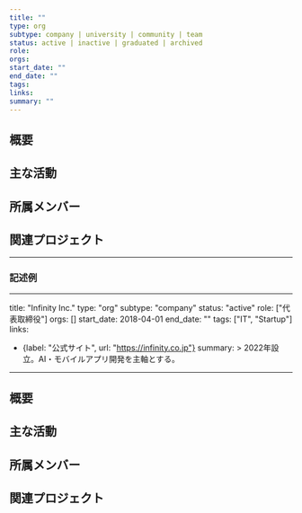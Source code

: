 ```yaml
---
title: ""
type: org
subtype: company | university | community | team
status: active | inactive | graduated | archived
role: 
orgs: 
start_date: ""
end_date: ""
tags: 
links: 
summary: ""
---
```


## 概要

## 主な活動

## 所属メンバー

## 関連プロジェクト

---

### 記述例

---
title: "Infinity Inc."
type: "org"
subtype: "company"
status: "active"
role: ["代表取締役"]
orgs: []
start_date: 2018-04-01
end_date: ""
tags: ["IT", "Startup"]
links:
  - {label: "公式サイト", url: "https://infinity.co.jp"}
summary: >
  2022年設立。AI・モバイルアプリ開発を主軸とする。
---

## 概要

## 主な活動

## 所属メンバー

## 関連プロジェクト
